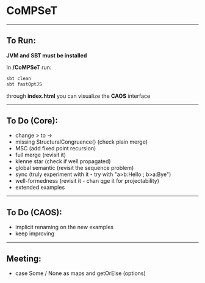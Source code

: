 # CoMPSeT
___

## To Run:
**JVM and SBT must be installed**  
  
In **/CoMPSeT** run:
````bash
sbt clean
sbt fastOptJS
````
through **index.html** you can visualize the **CAOS** interface
___

## To Do (Core):
- change > to ->
- missing StructuralCongruence() (check plain merge)
- MSC (add fixed point recursion)
- full merge (revisit it)
- klenne star (check if well propagated)
- global semantic (revisit the sequence problem)
- sync (truly experiment with it - try with "a>b:Hello ; b>a:Bye")
- well-formedness (revisit it - chan qge it for projectability)
- extended examples
___

## To Do (CAOS):
- implicit renaming on the new examples
- keep improving
---

## Meeting:
- case Some / None as maps and getOrElse (options)